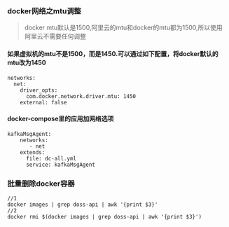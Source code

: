 ### docker网络之mtu调整

> docker mtu默认是1500,阿里云的mtu和docker的mtu都为1500,所以使用阿里云不需要任何调整

#### 如果虚拟机的mtu不是1500，而是1450.可以通过如下配置，将docker默认的mtu改为1450

```
networks:
  net:
    driver_opts:
      com.docker.network.driver.mtu: 1450
    external: false
```

#### docker-compose里的应用加网络选项

```
kafkaMsgAgent:
    networks:
       - net
    extends:
      file: dc-all.yml
      service: kafkaMsgAgent
```

### 批量删除docker容器

```
//1
docker images | grep doss-api | awk '{print $3}'
//2
docker rmi $(docker images | grep doss-api | awk '{print $3}')
```
